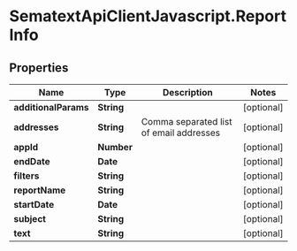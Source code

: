 # SematextApiClientJavascript.ReportInfo

## Properties

| Name                 | Type       | Description                             | Notes      |
| -------------------- | ---------- | --------------------------------------- | ---------- |
| **additionalParams** | **String** |                                         | [optional] |
| **addresses**        | **String** | Comma separated list of email addresses | [optional] |
| **appId**            | **Number** |                                         | [optional] |
| **endDate**          | **Date**   |                                         | [optional] |
| **filters**          | **String** |                                         | [optional] |
| **reportName**       | **String** |                                         | [optional] |
| **startDate**        | **Date**   |                                         | [optional] |
| **subject**          | **String** |                                         | [optional] |
| **text**             | **String** |                                         | [optional] |
